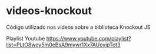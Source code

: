 # videos-knockout

Código utilizado nos vídeos sobre a biblioteca Knockout JS

Playlist Youtube
https://www.youtube.com/playlist?list=PLtO8woy5m0eBsA9mywr1Xx7AUoyipTot3
